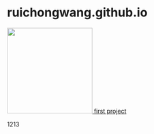 # ruichongwang.github.io

<div>
  <a align="middle" href="https://github.com/RuichongWang/Humana-Competition">
    <img src="https://github.com/RuichongWang/Humana-Competition/blob/3b59d8bbb3e29a9e814286e27dcf01994b8ab5dc/imgs/interpretable_ml5.jpg" height="200">
  </a>
  
  <a href="https://github.com/RuichongWang/Humana-Competition">
    first project
  </a>  
  
</div>


1213
